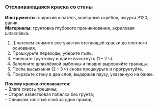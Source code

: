 ### Отслаивающаяся краска со стены

**Инструменты:** широкий шпатель, малярный скребок, шкурка P120, валик.  
**Материалы:** грунтовка глубокого проникновения, акриловая шпаклёвка.

1. Шпателем снимите все участки отстающей краски до плотного основания.  
2. Прошкурьте переходы, уберите пыль.  
3. Нанесите грунтовку и дайте высохнуть (1 – 2 ч).  
4. Заполните шпаклёвкой выбоины и плавно выровняйте границы.  
5. После высыхания (2 – 3 ч) снова прошкурьте и прогрунтуйте.  
6. Покрасьте стену в два слоя, выдержав паузу, указанную на банке.

**Почему краска отслаивается:**  
– Влага сквозь трещины;  
– Старая известковая побелка без грунта;  
– Слишком толстый слой за один проход.

